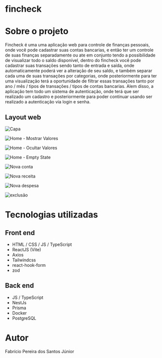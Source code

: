 # fincheck

# Sobre o projeto

Fincheck é uma uma aplicação web para controle de finanças pessoais, onde você pode cadastrar suas contas bancarias, e então ter um controle de suas finanças separadamente ou ate em conjunto tendo a possibilidade de visualizar todo o saldo disponível, dentro do fincheck você pode cadastrar suas transações sendo tanto de entrada e saída, onde automaticamente poderá ver a alteração de seu saldo, e também separar cada uma de suas transações por categorias, onde posteriormente para ter uma visualização terá a oportunidade de filtrar essas transações tanto por ano / mês / tipos de transações / tipos de contas bancarias. Alem disso, a aplicação tem todo um sistema de autenticação, onde terá que ser realizado um cadastro e posteriormente para poder continuar usando ser realizado a autenticação via login e senha.

## Layout web
![Capa](https://github.com/fabriciojr7/fincheck/assets/54858776/fefb59bf-a4f8-4dae-8866-cb8e36d7da4f)

![Home - Mostrar Valores](https://github.com/fabriciojr7/fincheck/assets/54858776/efc16403-91e7-4afb-9625-b7d0e290652c)

![Home - Ocultar Valores](https://github.com/fabriciojr7/fincheck/assets/54858776/d7629e55-9642-4546-a392-131bd30cf599)

![Home - Empty State](https://github.com/fabriciojr7/fincheck/assets/54858776/80cd94b2-4b2a-4acb-8cf5-5a7426b5c841)

![Nova conta](https://github.com/fabriciojr7/fincheck/assets/54858776/75101798-1ef2-4eff-9cc6-9af0ca26d8c9)

![Nova receita](https://github.com/fabriciojr7/fincheck/assets/54858776/d4195adc-b36b-4091-b290-9141fbdf5783)

![Nova despesa](https://github.com/fabriciojr7/fincheck/assets/54858776/65c60b6f-3e0e-400a-9d61-29da9ed232f4)

![exclusão](https://github.com/fabriciojr7/fincheck/assets/54858776/49418ed0-35f4-4d04-aa39-ae9410503c66)

# Tecnologias utilizadas

## Front end
- HTML / CSS / JS / TypeScript
- ReactJS (Vite)
- Axios
- Tailwindcss
- react-hook-form
- zod

## Back end
- JS / TypeScript
- NestJs
- Prisma
- Docker
- PostgreSQL


# Autor

Fabrício Pereira dos Santos Júnior
